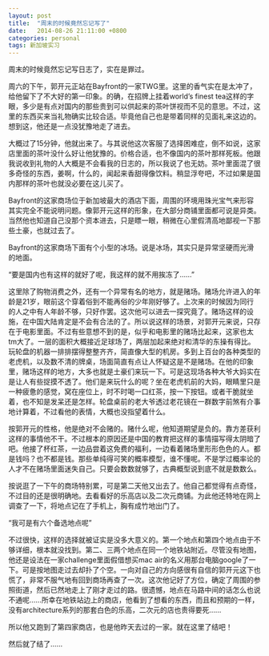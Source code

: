 ```yaml
---
layout: post
title:  "周末的时候竟然忘记写了"
date:   2014-08-26 21:11:00 +0800
categories: personal
tags: 新加坡实习
---
```


周末的时候竟然忘记写日志了，实在是罪过。

周六的下午，郭开元正站在Bayfront的一家TWG里。这里的香气实在是太冲了，给他留下了不大好的第一印象。的确，在招牌上挂着world’s finest tea这样的字眼，多少是有点对国内的那些贵到可以供起来的茶叶饼视而不见的意思。不过，这里的东西买来当礼物确实比较合适。毕竟他自己也是带着同样的见面礼来这边的。想到这，他还是一点没犹豫地走了进去。

大概过了15分钟，他就出来了。与其说他这次客服了选择困难症，倒不如说，这家店里面的茶叶没什么好让他犹豫的。价格合适，也不像国内的茶叶那样死板。他跟我说收到礼物的人大概是不会看我的日志的，所以我说了也无妨。茶叶里面混了很多奇怪的东西，姜啊，什么的，闻起来香甜得像饮料。稍显浮夸吧，不过如果是国内那样的茶叶也就没必要在这儿买了。

Bayfront的这家商场位于新加坡最大的酒店下面，周围的环境用珠光宝气来形容其实完全不能说明问题。像郭开元这样的形象，在大部分商铺里面都可说是异类。当然他也知道自己没那个资本进去，只是瞟一眼，稍微在心里假清高地鄙视一下那些土豪，也就过去了。

Bayfront的这家商场下面有个小型的冰场。说是冰场，其实只是异常坚硬而光滑的地面。

“要是国内也有这样的就好了呢，我这样的就不用挨冻了……”

这里除了购物消费之外，还有一个异常有名的地方，就是赌场。赌场允许进入的年龄是21岁，眼前这个穿着俗到不能再俗的少年刚好够了。上次来的时候因为同行的人之中有人年龄不够，只好作罢。这次他可以进去一探究竟了。赌场这样的设施，在中国大陆肯定是不会有合法的了。所以说这样的场景，对郭开元来说，只存在于电影里面。不过有些意想不到的是，似乎和电影里的赌场比起来，这家也太tm大了。一层的面积大概接近足球场了，两层加起来绝对和清华的东操有得比。玩轮盘的机器一排排摆得整整齐齐，简直像大型的机房。多到上百台的各种类型的老虎机，以及数不清的牌桌，场面简直有点让人怀疑这是不是赌场。在他的印象里，赌场这样的地方，大多也就是土豪们来玩一下。可是这现场各种大爷大妈实在是让人有些捉摸不透了。他们是来玩什么的呢？坐在老虎机前的大妈，眼睛里只是一种疲惫的感觉，窝在座位上，时不时喝一口红茶，按一下按钮。或者干脆就坐着，也不知是发呆还是怎样。轮盘桌前的老大爷透过老花镜在一群数字前煞有介事地计算着，不过看他的表情，大概也没指望着什么。

按郭开元的性格，他是绝对不会赌的。赌什么呢，他知道期望是负的。靠方差获利这样的事情他不干。不过根本的原因还是中国的教育把这样的事情描写得太阴暗了吧。他接了杯红茶，一边品尝着这免费的福利，一边看着赌场里形形色色的人。都是钱吗？也不都是钱。那些单纯得可笑的概率模型，谁不懂呢。不是学过概率论的人才不在赌场里面迷失自己。只要会数数就够了，古典概型说到底不就是数数么。

按说逛了一下午的商场特别累，可是第二天他又出去了。他自己都觉得有点奇怪，不过目的还是很明确地。去看看好的乐高店以及二次元商铺。为此他还特地在网上调查了一下，将地点记在了手机上，胸有成竹地出门了。

“我可是有六个备选地点呢”

不过很快，这样的选择就被证实是没多大意义的。第一个地点和第四个地点由于不够详细，根本就没找到。第二、三两个地点在同一个地铁站附近。尽管没有地图，他还是设法在一家challenge里面假借想买mac air的名义用那台电脑google了一下。可是按地图走过去却扑了个空。一向对自己的方向感很有自信的郭开元这下也慌了，非常不服气地有回到商场再查了一次。这次他记好了方位，确定了周围的参照街道，然后已然地走上了刚才走过的路。很遗憾，地点在马路中间的话怎么也说不通呢……所幸在地铁站边上的商店，他看到了想看的东西，而且和预期的一样，没有architecture系列的那套白色的乐高，二次元的店也贵得要死……

所以他又跑到了第四家商店，也是他昨天去过的一家。就在这里了结吧！

然后就了结了……


